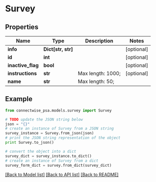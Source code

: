 # Survey


## Properties
Name | Type | Description | Notes
------------ | ------------- | ------------- | -------------
**info** | **Dict[str, str]** |  | [optional] 
**id** | **int** |  | [optional] 
**inactive_flag** | **bool** |  | [optional] 
**instructions** | **str** |  Max length: 1000; | [optional] 
**name** | **str** |  Max length: 50; | 

## Example

```python
from connectwise_psa.models.survey import Survey

# TODO update the JSON string below
json = "{}"
# create an instance of Survey from a JSON string
survey_instance = Survey.from_json(json)
# print the JSON string representation of the object
print Survey.to_json()

# convert the object into a dict
survey_dict = survey_instance.to_dict()
# create an instance of Survey from a dict
survey_form_dict = survey.from_dict(survey_dict)
```
[[Back to Model list]](../README.md#documentation-for-models) [[Back to API list]](../README.md#documentation-for-api-endpoints) [[Back to README]](../README.md)


